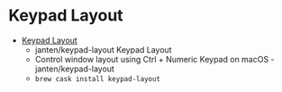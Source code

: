 # Keypad Layout
- [Keypad Layout](https://github.com/janten/keypad-layout)
  -  janten/keypad-layout Keypad Layout
  - Control window layout using Ctrl + Numeric Keypad on macOS - janten/keypad-layout
  - `brew cask install keypad-layout`
